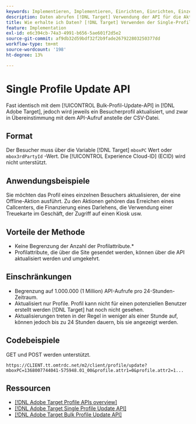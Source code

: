 ```yaml
---
keywords: Implementieren, Implementieren, Einrichten, Einrichten, Einzelprofil-Update
description: Daten abrufen [!DNL Target] Verwendung der API für die Aktualisierung einzelner Profile.
title: Wie erhalte ich Daten? [!DNL Target] Verwenden der Single-Profile-Update-API?
feature: Implementation
exl-id: e6c394cb-74a3-4991-b656-5ae601f2d5e2
source-git-commit: af9db32d59bdf32f2b9fade267922803250377dd
workflow-type: tm+mt
source-wordcount: '198'
ht-degree: 13%

---
```


# Single Profile Update API

Fast identisch mit dem [!UICONTROL Bulk-Profil-Update-API] in [!DNL Adobe Target], jedoch wird jeweils ein Besucherprofil aktualisiert, und zwar in Übereinstimmung mit dem API-Aufruf anstelle der CSV-Datei.

## Format

Der Besucher muss über die Variable [!DNL Target] `mboxPC` Wert oder `mbox3rdPartyId` -Wert. Die [!UICONTROL Experience Cloud-ID] (ECID) wird nicht unterstützt.

## Anwendungsbeispiele

Sie möchten das Profil eines einzelnen Besuchers aktualisieren, der eine Offline-Aktion ausführt. Zu den Aktionen gehören das Erreichen eines Callcenters, die Finanzierung eines Darlehens, die Verwendung einer Treuekarte im Geschäft, der Zugriff auf einen Kiosk usw.

## Vorteile der Methode

* Keine Begrenzung der Anzahl der Profilattribute.*
* Profilattribute, die über die Site gesendet werden, können über die API aktualisiert werden und umgekehrt.

## Einschränkungen 

* Begrenzung auf 1.000.000 (1 Million) API-Aufrufe pro 24-Stunden-Zeitraum.
* Aktualisiert nur Profile. Profil kann nicht für einen potenziellen Benutzer erstellt werden [!DNL Target] hat noch nicht gesehen.
* Aktualisierungen treten in der Regel in weniger als einer Stunde auf, können jedoch bis zu 24 Stunden dauern, bis sie angezeigt werden.

## Codebeispiele

GET und POST werden unterstützt. 

```
https://CLIENT.tt.omtrdc.net/m2/client/profile/update?mboxPC=1368007744041-575948.01_00&profile.attr1=0&profile.attr2=1...
```

## Ressourcen

* [[!DNL Adobe Target Profile APIs overview]](/help/dev/administer/profile-api/profile-api-overview.md)
* [[!DNL Adobe Target Single Profile Update API]](/help/dev/administer/profile-api/profile-single-api.md)
* [[!DNL Adobe Target Bulk Profile Update API]](/help/dev/administer/profile-api/profile-bulk-api.md)
